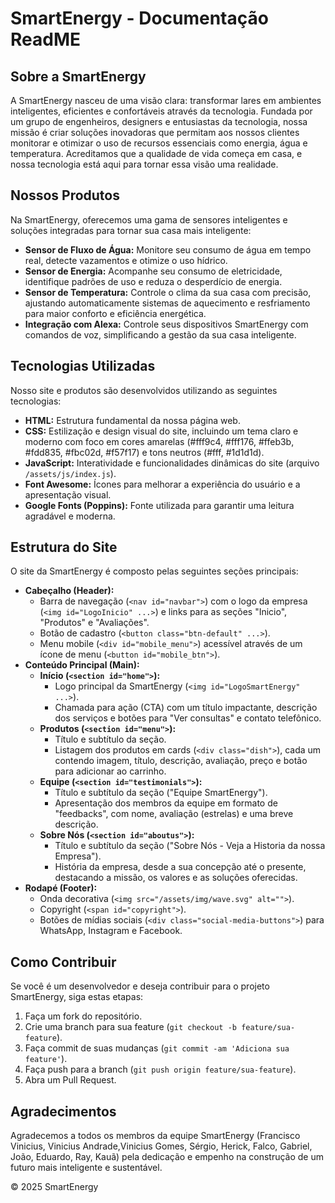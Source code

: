 # SmartEnergy - Documentação ReadME

## Sobre a SmartEnergy

A SmartEnergy nasceu de uma visão clara: transformar lares em ambientes inteligentes, eficientes e confortáveis através da tecnologia. Fundada por um grupo de engenheiros, designers e entusiastas da tecnologia, nossa missão é criar soluções inovadoras que permitam aos nossos clientes monitorar e otimizar o uso de recursos essenciais como energia, água e temperatura. Acreditamos que a qualidade de vida começa em casa, e nossa tecnologia está aqui para tornar essa visão uma realidade.

## Nossos Produtos

Na SmartEnergy, oferecemos uma gama de sensores inteligentes e soluções integradas para tornar sua casa mais inteligente:

- **Sensor de Fluxo de Água:** Monitore seu consumo de água em tempo real, detecte vazamentos e otimize o uso hídrico.
- **Sensor de Energia:** Acompanhe seu consumo de eletricidade, identifique padrões de uso e reduza o desperdício de energia.
- **Sensor de Temperatura:** Controle o clima da sua casa com precisão, ajustando automaticamente sistemas de aquecimento e resfriamento para maior conforto e eficiência energética.
- **Integração com Alexa:** Controle seus dispositivos SmartEnergy com comandos de voz, simplificando a gestão da sua casa inteligente.

## Tecnologias Utilizadas

Nosso site e produtos são desenvolvidos utilizando as seguintes tecnologias:

- **HTML:** Estrutura fundamental da nossa página web.
- **CSS:** Estilização e design visual do site, incluindo um tema claro e moderno com foco em cores amarelas (#fff9c4, #fff176, #ffeb3b, #fdd835, #fbc02d, #f57f17) e tons neutros (#fff, #1d1d1d).
- **JavaScript:** Interatividade e funcionalidades dinâmicas do site (arquivo `/assets/js/index.js`).
- **Font Awesome:** Ícones para melhorar a experiência do usuário e a apresentação visual.
- **Google Fonts (Poppins):** Fonte utilizada para garantir uma leitura agradável e moderna.

## Estrutura do Site

O site da SmartEnergy é composto pelas seguintes seções principais:

- **Cabeçalho (Header):**
  - Barra de navegação (`<nav id="navbar">`) com o logo da empresa (`<img id="LogoInicio" ...>`) e links para as seções "Inicio", "Produtos" e "Avaliações".
  - Botão de cadastro (`<button class="btn-default" ...>`).
  - Menu mobile (`<div id="mobile_menu">`) acessível através de um ícone de menu (`<button id="mobile_btn">`).
- **Conteúdo Principal (Main):**
  - **Início (`<section id="home">`):**
    - Logo principal da SmartEnergy (`<img id="LogoSmartEnergy" ...>`).
    - Chamada para ação (CTA) com um título impactante, descrição dos serviços e botões para "Ver consultas" e contato telefônico.
  - **Produtos (`<section id="menu">`):**
    - Título e subtítulo da seção.
    - Listagem dos produtos em cards (`<div class="dish">`), cada um contendo imagem, título, descrição, avaliação, preço e botão para adicionar ao carrinho.
  - **Equipe (`<section id="testimonials">`):**
    - Título e subtítulo da seção ("Equipe SmartEnergy").
    - Apresentação dos membros da equipe em formato de "feedbacks", com nome, avaliação (estrelas) e uma breve descrição.
  - **Sobre Nós (`<section id="aboutus">`):**
    - Título e subtítulo da seção ("Sobre Nós - Veja a Historia da nossa Empresa").
    - História da empresa, desde a sua concepção até o presente, destacando a missão, os valores e as soluções oferecidas.
- **Rodapé (Footer):**
  - Onda decorativa (`<img src="/assets/img/wave.svg" alt="">`).
  - Copyright (`<span id="copyright">`).
  - Botões de mídias sociais (`<div class="social-media-buttons">`) para WhatsApp, Instagram e Facebook.

## Como Contribuir

Se você é um desenvolvedor e deseja contribuir para o projeto SmartEnergy, siga estas etapas:

1.  Faça um fork do repositório.
2.  Crie uma branch para sua feature (`git checkout -b feature/sua-feature`).
3.  Faça commit de suas mudanças (`git commit -am 'Adiciona sua feature'`).
4.  Faça push para a branch (`git push origin feature/sua-feature`).
5.  Abra um Pull Request.

## Agradecimentos

Agradecemos a todos os membros da equipe SmartEnergy (Francisco Vinicius, Vinicius Andrade,Vinicius Gomes, Sérgio, Herick, Falco, Gabriel, João, Eduardo, Ray, Kauã) pela dedicação e empenho na construção de um futuro mais inteligente e sustentável.

&copy; 2025 SmartEnergy
